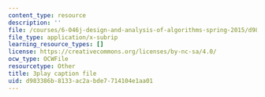 ```yaml
---
content_type: resource
description: ''
file: /courses/6-046j-design-and-analysis-of-algorithms-spring-2015/d983386b8133ac2abde7714104e1aa01_z0lJ2k0sl1g.srt
file_type: application/x-subrip
learning_resource_types: []
license: https://creativecommons.org/licenses/by-nc-sa/4.0/
ocw_type: OCWFile
resourcetype: Other
title: 3play caption file
uid: d983386b-8133-ac2a-bde7-714104e1aa01
---
```

